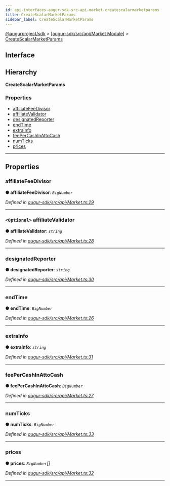 ```yaml
---
id: api-interfaces-augur-sdk-src-api-market-createscalarmarketparams
title: CreateScalarMarketParams
sidebar_label: CreateScalarMarketParams
---
```


[@augurproject/sdk](api-readme.md) > [[augur-sdk/src/api/Market Module]](api-modules-augur-sdk-src-api-market-module.md) > [CreateScalarMarketParams](api-interfaces-augur-sdk-src-api-market-createscalarmarketparams.md)

## Interface

## Hierarchy

**CreateScalarMarketParams**

### Properties

* [affiliateFeeDivisor](api-interfaces-augur-sdk-src-api-market-createscalarmarketparams.md#affiliatefeedivisor)
* [affiliateValidator](api-interfaces-augur-sdk-src-api-market-createscalarmarketparams.md#affiliatevalidator)
* [designatedReporter](api-interfaces-augur-sdk-src-api-market-createscalarmarketparams.md#designatedreporter)
* [endTime](api-interfaces-augur-sdk-src-api-market-createscalarmarketparams.md#endtime)
* [extraInfo](api-interfaces-augur-sdk-src-api-market-createscalarmarketparams.md#extrainfo)
* [feePerCashInAttoCash](api-interfaces-augur-sdk-src-api-market-createscalarmarketparams.md#feepercashinattocash)
* [numTicks](api-interfaces-augur-sdk-src-api-market-createscalarmarketparams.md#numticks)
* [prices](api-interfaces-augur-sdk-src-api-market-createscalarmarketparams.md#prices)

---

## Properties

<a id="affiliatefeedivisor"></a>

###  affiliateFeeDivisor

**● affiliateFeeDivisor**: *`BigNumber`*

*Defined in [augur-sdk/src/api/Market.ts:29](https://github.com/AugurProject/augur/blob/304ca83772/packages/augur-sdk/src/api/Market.ts#L29)*

___
<a id="affiliatevalidator"></a>

### `<Optional>` affiliateValidator

**● affiliateValidator**: *`string`*

*Defined in [augur-sdk/src/api/Market.ts:28](https://github.com/AugurProject/augur/blob/304ca83772/packages/augur-sdk/src/api/Market.ts#L28)*

___
<a id="designatedreporter"></a>

###  designatedReporter

**● designatedReporter**: *`string`*

*Defined in [augur-sdk/src/api/Market.ts:30](https://github.com/AugurProject/augur/blob/304ca83772/packages/augur-sdk/src/api/Market.ts#L30)*

___
<a id="endtime"></a>

###  endTime

**● endTime**: *`BigNumber`*

*Defined in [augur-sdk/src/api/Market.ts:26](https://github.com/AugurProject/augur/blob/304ca83772/packages/augur-sdk/src/api/Market.ts#L26)*

___
<a id="extrainfo"></a>

###  extraInfo

**● extraInfo**: *`string`*

*Defined in [augur-sdk/src/api/Market.ts:31](https://github.com/AugurProject/augur/blob/304ca83772/packages/augur-sdk/src/api/Market.ts#L31)*

___
<a id="feepercashinattocash"></a>

###  feePerCashInAttoCash

**● feePerCashInAttoCash**: *`BigNumber`*

*Defined in [augur-sdk/src/api/Market.ts:27](https://github.com/AugurProject/augur/blob/304ca83772/packages/augur-sdk/src/api/Market.ts#L27)*

___
<a id="numticks"></a>

###  numTicks

**● numTicks**: *`BigNumber`*

*Defined in [augur-sdk/src/api/Market.ts:33](https://github.com/AugurProject/augur/blob/304ca83772/packages/augur-sdk/src/api/Market.ts#L33)*

___
<a id="prices"></a>

###  prices

**● prices**: *`BigNumber`[]*

*Defined in [augur-sdk/src/api/Market.ts:32](https://github.com/AugurProject/augur/blob/304ca83772/packages/augur-sdk/src/api/Market.ts#L32)*

___

